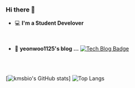 ### Hi there 👋

- 💻   **I'm a Student Develover**   
 <br/>
 
- 📒  **yeonwoo1125's blog ...**   [![Tech Blog Badge](http://img.shields.io/badge/-Tech%20blog-black?style=flat-square&logo=blogger&logoColor=white&link=https://yeonwoo1125.tistory.com/)](https://yeonwoo1125.tistory.com/)
<br/>
<br/>

 [![kmsbio's GitHub stats](https://github-readme-stats.vercel.app/api?username=yeonwoo1125)] 
 ![Top Langs](https://github-readme-stats.vercel.app/api/top-langs/?username=yeonwoo1125)



